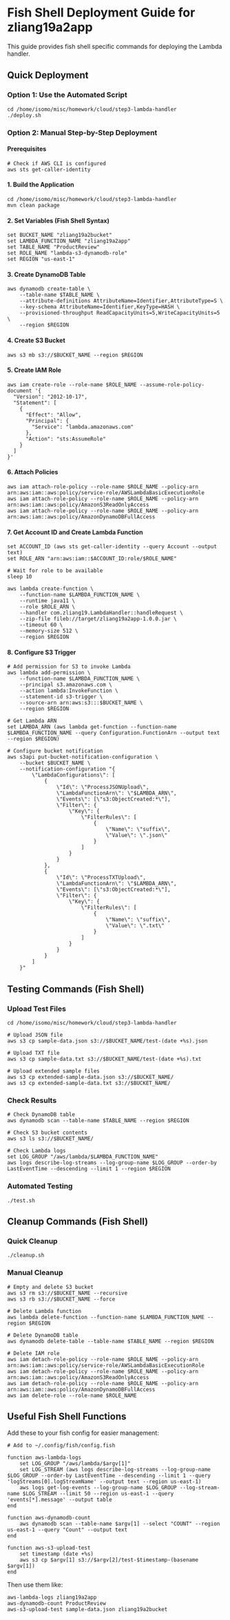 # Fish Shell Deployment Guide for zliang19a2app

This guide provides fish shell specific commands for deploying the Lambda handler.

## Quick Deployment

### Option 1: Use the Automated Script

```fish
cd /home/isomo/misc/homework/cloud/step3-lambda-handler
./deploy.sh
```

### Option 2: Manual Step-by-Step Deployment

#### Prerequisites

```fish
# Check if AWS CLI is configured
aws sts get-caller-identity
```

#### 1. Build the Application

```fish
cd /home/isomo/misc/homework/cloud/step3-lambda-handler
mvn clean package
```

#### 2. Set Variables (Fish Shell Syntax)

```fish
set BUCKET_NAME "zliang19a2bucket"
set LAMBDA_FUNCTION_NAME "zliang19a2app"
set TABLE_NAME "ProductReview"
set ROLE_NAME "lambda-s3-dynamodb-role"
set REGION "us-east-1"
```

#### 3. Create DynamoDB Table

```fish
aws dynamodb create-table \
    --table-name $TABLE_NAME \
    --attribute-definitions AttributeName=Identifier,AttributeType=S \
    --key-schema AttributeName=Identifier,KeyType=HASH \
    --provisioned-throughput ReadCapacityUnits=5,WriteCapacityUnits=5 \
    --region $REGION
```

#### 4. Create S3 Bucket

```fish
aws s3 mb s3://$BUCKET_NAME --region $REGION
```

#### 5. Create IAM Role

```fish
aws iam create-role --role-name $ROLE_NAME --assume-role-policy-document '{
  "Version": "2012-10-17",
  "Statement": [
    {
      "Effect": "Allow",
      "Principal": {
        "Service": "lambda.amazonaws.com"
      },
      "Action": "sts:AssumeRole"
    }
  ]
}'
```

#### 6. Attach Policies

```fish
aws iam attach-role-policy --role-name $ROLE_NAME --policy-arn arn:aws:iam::aws:policy/service-role/AWSLambdaBasicExecutionRole
aws iam attach-role-policy --role-name $ROLE_NAME --policy-arn arn:aws:iam::aws:policy/AmazonS3ReadOnlyAccess
aws iam attach-role-policy --role-name $ROLE_NAME --policy-arn arn:aws:iam::aws:policy/AmazonDynamoDBFullAccess
```

#### 7. Get Account ID and Create Lambda Function

```fish
set ACCOUNT_ID (aws sts get-caller-identity --query Account --output text)
set ROLE_ARN "arn:aws:iam::$ACCOUNT_ID:role/$ROLE_NAME"

# Wait for role to be available
sleep 10

aws lambda create-function \
    --function-name $LAMBDA_FUNCTION_NAME \
    --runtime java11 \
    --role $ROLE_ARN \
    --handler com.zliang19.LambdaHandler::handleRequest \
    --zip-file fileb://target/zliang19a2app-1.0.0.jar \
    --timeout 60 \
    --memory-size 512 \
    --region $REGION
```

#### 8. Configure S3 Trigger

```fish
# Add permission for S3 to invoke Lambda
aws lambda add-permission \
    --function-name $LAMBDA_FUNCTION_NAME \
    --principal s3.amazonaws.com \
    --action lambda:InvokeFunction \
    --statement-id s3-trigger \
    --source-arn arn:aws:s3:::$BUCKET_NAME \
    --region $REGION

# Get Lambda ARN
set LAMBDA_ARN (aws lambda get-function --function-name $LAMBDA_FUNCTION_NAME --query Configuration.FunctionArn --output text --region $REGION)

# Configure bucket notification
aws s3api put-bucket-notification-configuration \
    --bucket $BUCKET_NAME \
    --notification-configuration "{
        \"LambdaConfigurations\": [
            {
                \"Id\": \"ProcessJSONUpload\",
                \"LambdaFunctionArn\": \"$LAMBDA_ARN\",
                \"Events\": [\"s3:ObjectCreated:*\"],
                \"Filter\": {
                    \"Key\": {
                        \"FilterRules\": [
                            {
                                \"Name\": \"suffix\",
                                \"Value\": \".json\"
                            }
                        ]
                    }
                }
            },
            {
                \"Id\": \"ProcessTXTUpload\",
                \"LambdaFunctionArn\": \"$LAMBDA_ARN\",
                \"Events\": [\"s3:ObjectCreated:*\"],
                \"Filter\": {
                    \"Key\": {
                        \"FilterRules\": [
                            {
                                \"Name\": \"suffix\",
                                \"Value\": \".txt\"
                            }
                        ]
                    }
                }
            }
        ]
    }"
```

## Testing Commands (Fish Shell)

### Upload Test Files

```fish
cd /home/isomo/misc/homework/cloud/step3-lambda-handler

# Upload JSON file
aws s3 cp sample-data.json s3://$BUCKET_NAME/test-(date +%s).json

# Upload TXT file
aws s3 cp sample-data.txt s3://$BUCKET_NAME/test-(date +%s).txt

# Upload extended sample files
aws s3 cp extended-sample-data.json s3://$BUCKET_NAME/
aws s3 cp extended-sample-data.txt s3://$BUCKET_NAME/
```

### Check Results

```fish
# Check DynamoDB table
aws dynamodb scan --table-name $TABLE_NAME --region $REGION

# Check S3 bucket contents
aws s3 ls s3://$BUCKET_NAME/

# Check Lambda logs
set LOG_GROUP "/aws/lambda/$LAMBDA_FUNCTION_NAME"
aws logs describe-log-streams --log-group-name $LOG_GROUP --order-by LastEventTime --descending --limit 1 --region $REGION
```

### Automated Testing

```fish
./test.sh
```

## Cleanup Commands (Fish Shell)

### Quick Cleanup

```fish
./cleanup.sh
```

### Manual Cleanup

```fish
# Empty and delete S3 bucket
aws s3 rm s3://$BUCKET_NAME --recursive
aws s3 rb s3://$BUCKET_NAME --force

# Delete Lambda function
aws lambda delete-function --function-name $LAMBDA_FUNCTION_NAME --region $REGION

# Delete DynamoDB table
aws dynamodb delete-table --table-name $TABLE_NAME --region $REGION

# Delete IAM role
aws iam detach-role-policy --role-name $ROLE_NAME --policy-arn arn:aws:iam::aws:policy/service-role/AWSLambdaBasicExecutionRole
aws iam detach-role-policy --role-name $ROLE_NAME --policy-arn arn:aws:iam::aws:policy/AmazonS3ReadOnlyAccess
aws iam detach-role-policy --role-name $ROLE_NAME --policy-arn arn:aws:iam::aws:policy/AmazonDynamoDBFullAccess
aws iam delete-role --role-name $ROLE_NAME
```

## Useful Fish Shell Functions

Add these to your fish config for easier management:

```fish
# Add to ~/.config/fish/config.fish

function aws-lambda-logs
    set LOG_GROUP "/aws/lambda/$argv[1]"
    set LOG_STREAM (aws logs describe-log-streams --log-group-name $LOG_GROUP --order-by LastEventTime --descending --limit 1 --query 'logStreams[0].logStreamName' --output text --region us-east-1)
    aws logs get-log-events --log-group-name $LOG_GROUP --log-stream-name $LOG_STREAM --limit 50 --region us-east-1 --query 'events[*].message' --output table
end

function aws-dynamodb-count
    aws dynamodb scan --table-name $argv[1] --select "COUNT" --region us-east-1 --query "Count" --output text
end

function aws-s3-upload-test
    set timestamp (date +%s)
    aws s3 cp $argv[1] s3://$argv[2]/test-$timestamp-(basename $argv[1])
end
```

Then use them like:

```fish
aws-lambda-logs zliang19a2app
aws-dynamodb-count ProductReview
aws-s3-upload-test sample-data.json zliang19a2bucket
```
